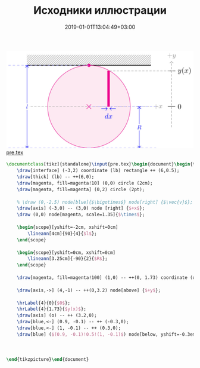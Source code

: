 ﻿---
title: "Исходники иллюстрации"
type: "notpost"
date:  2019-01-01T13:04:49+03:00
---
<a class="imag2" href="/cook/gallery/tikzpict_a92d24ec3cdeb58bf5b268895b375a1a.tex"><img src="/cook/gallery/tikzpict_a92d24ec3cdeb58bf5b268895b375a1a.pdf.jpg" alt=""></a>
<a href="/cook/gallery/pre">pre.tex</a>
```tex
\documentclass[tikz]{standalone}\input{pre.tex}\begin{document}\begin{tikzpicture}
	\draw[interface] (-3,2) coordinate (lb) rectangle ++ (6,0.5);
	\draw[thick] (lb) -- ++(6,0);
	\draw[magenta, fill=magenta!10] (0,0) circle (2cm);
	\draw[magenta, fill=magenta] (0,2) circle (2pt);

	% \draw (0,-2.5) node[blue]{$\bigotimes$} node[right] {$\vec{v}$};
	\draw[axis] (-3,0) -- (3,0) node [right] {$+x$};
	\draw (0,0) node[magenta, scale=1.35]{$\times$};

	\begin{scope}[yshift=-2cm, xshift=0cm]
		\lineann[4cm]{90}{4}{$l$};
	\end{scope}	

	\begin{scope}[yshift=0cm, xshift=0cm]
		\lineann[3.25cm]{-90}{2}{$R$};
	\end{scope}		

	\draw[magenta, fill=magenta!100] (1,0) -- ++(0, 1.73) coordinate (o) -- ++ (-0.1,0)  coordinate (I) -- ++ (0,-1.73)  coordinate (II) -- cycle;

	\draw[axis,->] (4,-1) -- ++(0,3.2) node[above] {$+y$};

	\hrLabel{4}{0}{$0$};
	\hrLabel{4}{1.73}{$y(x)$};
	\draw[axis] (o) -- ++ (3.2,0);
	\draw[blue,<-] (0.9, -0.1) -- ++ (-0.3,0);
	\draw[blue,<-] (1, -0.1) -- ++ (0.3,0);
	\draw[blue] ($(0.9, -0.1)!0.5!(1, -0.1)$) node[below, yshift=-0.3em] {$dx$};



\end{tikzpicture}\end{document}
```